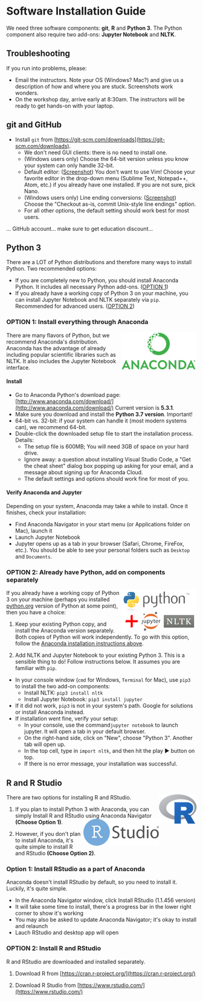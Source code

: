 # Software Installation Guide

We need three software components: **git**, **R** and **Python 3**. The Python component also require two add-ons: **Jupyter Notebook** and **NLTK**. 


## Troubleshooting
If you run into problems, please:
- Email the instructors. Note your OS (Windows? Mac?) and give us a description of how and where you are stuck. Screenshots work wonders. 
- On the workshop day, arrive early at 8:30am. The instructors will be ready to get hands-on with your laptop. 


## git and GitHub 
- Install `git` from [https://git-scm.com/downloads](https://git-scm.com/downloads).
  - We don't need GUI clients: there is no need to install one. 
  - (Windows users only) Choose the 64-bit version unless you know your system can only handle 32-bit. 
  - Default editor: ([Screenshot](img/git_setup1.png)) You don't want to use Vim! Choose your favorite editor in the drop-down menu (Sublime Text, Notepad++, Atom, etc.) if you already have one installed. If you are not sure, pick Nano.  
  - (Windows users only) Line ending conversions: ([Screenshot](img/git_setup2.png)) Choose the "Checkout as-is, commit Unix-style line endings" option. 
  - For all other options, the default setting should work best for most users.   

... GitHub account... make sure to get education discount...


## Python 3

There are a LOT of Python distributions and therefore many ways to install Python. Two recommended options:

- If you are completely new to Python, you should install Anaconda Python. It includes all necessary Python add-ons. ([OPTION 1](#option-1-install-everything-through-anaconda)) 
- If you already have a working copy of Python 3 on your machine, you can install Jupyter Notebook and NLTK separately via `pip`. Recommended for advanced users. ([OPTION 2](#option-2-already-have-python-add-on-components-separately)) 

###  OPTION 1: Install everything through Anaconda 
<img src='img/anaconda_logo.png' align=right>

There are many flavors of Python, but we recommend Anaconda's distribution. Anaconda has the advantage of already including popular scientific libraries such as NLTK. It also includes the Jupyter Notebook interface. 
<!-- (The downside is that it also installs lots of things you might never need.) -->

#### Install
- Go to Anaconda Python's download page: [http://www.anaconda.com/download/](http://www.anaconda.com/download/) Current version is **5.3.1**. 
- Make sure you download and install the **Python 3.7 version**. Important!
- 64-bit vs. 32-bit: if your system can handle it (most modern systems can), we recommend 64-bit. 
- Double-click the downloaded setup file to start the installation process. Details:
   - The setup file is 600MB; You will need 3GB of space on your hard drive.
   - Ignore away: a question about installing Visual Studio Code, a "Get the cheat sheet" dialog box popping up asking for your email, and a message about signing up for Anaconda Cloud. 
   - The default settings and options should work fine for most of you.   

#### Verify Anaconda and Jupyter
Depending on your system, Anaconda may take a while to install. Once it finishes, check your installation: 

- Find Anaconda Navigator in your start menu (or Applications folder on Mac), launch it
- Launch Jupyter Notebook
- Jupyter opens up as a tab in your browser (Safari, Chrome, FireFox, etc.). You should be able to see your personal folders such as `Desktop` and `Documents`. 

### OPTION 2: Already have Python, add on components separately
<img src='img/python_jupyter_nltk.w200.png' align=right>

If you already have a working copy of Python 3 on your machine (perhaps you installed [python.org](https://www.python.org/) version of Python at some point), then you have a choice:

1. Keep your existing Python copy, and install the Anaconda version separately. Both copies of Python will work independently. To go with this option, follow the [Anaconda installation instructions above](#option-1-install-everything-through-anaconda). 

1. Add NLTK and Jupyter Notebook to your existing Python 3. This is a sensible thing to do! Follow instructions below. It assumes you are familiar with `pip`.  

  - In your console window (`cmd` for Windows, `Terminal` for Mac), use `pip3` to install the two add-on components: 
	- Install NLTK: `pip3 install nltk`
	- Install Jupyter Notebook: `pip3 install jupyter`
  - If it did not work, `pip3` is not in your system's path. Google for solutions or install Anaconda instead. 
  - If installation went fine, verify your setup: 
     - In your console, use the command`jupyter notebook` to launch jupyter. It will open a tab in your default browser. 
	 - On the right-hand side, click on "New", choose "Python 3". Another tab will open up. 
	 - In the top cell, type in `import nltk`, and then hit the play ▶ button on top. 
     - If there is no error message, your installation was successful.
  
<!-- 

#### Install
- Open up a console. For Windows users, it's `cmd` (you might need to choose "Run as administrator" option); for Mac users, it's `Terminal`. ([Screenshot](img/cmd-pip3.png))
- Make sure your `pip3` is accessible: `where pip3` (Windows), `which pip3` (Mac). It should show pip's installation path. 
- If that worked, you can go ahead and install:
	- Install NLTK: `pip3 install nltk`
	- Install Jupyter Notebook: `pip3 install jupyter`
- If `where/which pip3` fails, then `pip3` is not in your system's path. After locating it on your system, you will likely need to use its full path to execute it.

Try and see if you can find it in places like `C:\Program Files (x86)\Python36-32\Scripts`, `C:\Users\naraehan\AppData\Local\Programs\Python\Python36-32\Scripts`. Once you have successfully located `pip3`, you will have to execute each installation command by fully specifying its path, e.g.,:
	```
	C:\Users\naraehan\AppData\Local\Programs\Python\Python36-32\Scripts\pip3 install nltk
	```


#### Verify
Let's check if your installation was successful. 

- Open up a console and type in `jupyter notebook`, followed by ENTER
- Jupyter opens up as a tab in your browser (Safari, Chrome, FireFox, etc.). You should be able to see your personal folders such as `Desktop` and `Documents`. 
- On the right-hand side, click on "New", choose "Python 3".
- Another tab opens up. In the box, type in `import nltk`, and then hit the play ▶ button on top. 
- If there is no error message, your installation was successful. You can now close the browser window -- no saving necessary. 
-->

## R and R Studio
There are two options for installing R and RStudio. <img src='img/r-logo.png' align=right>

1. If you plan to install Python 3 with Anaconda, you can simply Install R and RStudio using Anaconda Navigator **(Choose Option 1)**. <img src='img/rstudio-logo-flat.png' align=right>

2. However, if you don't plan to install Anaconda, it's quite simple to install R and RStudio  **(Choose Option 2)**. 




### Option 1: Install RStudio as a part of Anaconda
Anaconda doesn't install RStudio by default, so you need to install it. Luckily, it's quite simple. 

- In the Anaconda Navigator window, click Install RStudio (1.1.456 version)
- It will take some time to install, there's a progress bar in the lower right corner to show it's working
- You may also be asked to update Anaconda Navigator; it's okay to install and relaunch
- Lauch RStudio and desktop app will open

### OPTION 2: Install R and RStudio 
R and RStudio are downloaded and installed separately. 

1. Download R from [https://cran.r-project.org/](https://cran.r-project.org/)


1. Download R Studio from [https://www.rstudio.com/](https://www.rstudio.com/) 




